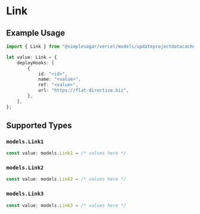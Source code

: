 # Link

## Example Usage

```typescript
import { Link } from "@simplesagar/vercel/models/updateprojectdatacacheop.js";

let value: Link = {
    deployHooks: [
        {
            id: "<id>",
            name: "<value>",
            ref: "<value>",
            url: "https://flat-directive.biz",
        },
    ],
};
```

## Supported Types

### `models.Link1`

```typescript
const value: models.Link1 = /* values here */
```

### `models.Link2`

```typescript
const value: models.Link2 = /* values here */
```

### `models.Link3`

```typescript
const value: models.Link3 = /* values here */
```

